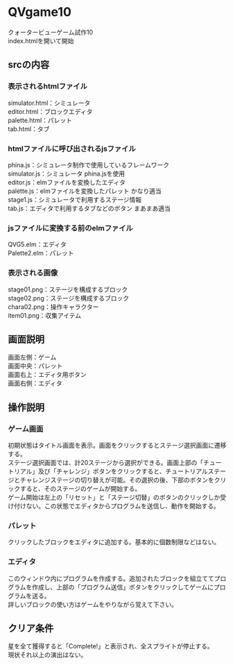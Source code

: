 # QVgame10

クォータービューゲーム試作10<br>
index.htmlを開いて開始

## srcの内容

### 表示されるhtmlファイル
simulator.html：シミュレータ <br>
editor.html：ブロックエディタ <br>
palette.html：パレット <br>
tab.html：タブ <br>

### htmlファイルに呼び出されるjsファイル
phina.js：シミュレータ制作で使用しているフレームワーク <br>
simulator.js：シミュレータ phina.jsを使用 <br>
editor.js：elmファイルを変換したエディタ <br>
palette.js：elmファイルを変換したパレット かなり適当 <br>
stage1.js：シミュレータで利用するステージ情報 <br>
tab.js：エディタで利用するタブなどのボタン まあまあ適当 <br>

### jsファイルに変換する前のelmファイル
QVG5.elm：エディタ <br>
Palette2.elm：パレット <br>

### 表示される画像
stage01.png：ステージを構成するブロック <br>
stage02.png：ステージを構成するブロック <br>
chara02.png：操作キャラクター <br>
item01.png：収集アイテム <br>

## 画面説明

画面左側：ゲーム<br>
画面中央：パレット<br>
画面右上：エディタ用ボタン<br>
画面右側：エディタ<br>

## 操作説明

### ゲーム画面

初期状態はタイトル画面を表示。画面をクリックするとステージ選択画面に遷移する。<br>
ステージ選択画面では、計20ステージから選択ができる。画面上部の「チュートリアル」及び「チャレンジ」ボタンをクリックすると、チュートリアルステージとチャレンジステージの切り替えが可能。その選択の後、下部のボタンをクリックすると、そのステージのゲームが開始する。<br>
ゲーム開始は左上の「リセット」と「ステージ切替」のボタンのクリックしか受け付けない。この状態でエディタからプログラムを送信し、動作を開始する。

### パレット

クリックしたブロックをエディタに追加する。基本的に個数制限などはない。

### エディタ

このウィンドウ内にプログラムを作成する。追加されたブロックを組立ててプログラムを作成し、上部の「プログラム送信」ボタンをクリックしてゲームにプログラムを送る。<br>
詳しいブロックの使い方はゲームをやりながら覚えて下さい。

## クリア条件
星を全て獲得すると「Complete!」と表示され、全スプライトが停止する。<br>
現状それ以上の演出はない。


